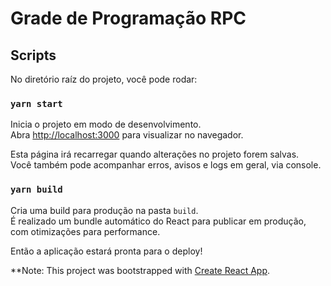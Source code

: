 # Grade de Programação RPC

## Scripts

No diretório raíz do projeto, você pode rodar:

### `yarn start`

Inicia o projeto em modo de desenvolvimento.\
Abra [http://localhost:3000](http://localhost:3000) para visualizar no navegador.

Esta página irá recarregar quando alterações no projeto forem salvas.\
Você também pode acompanhar erros, avisos e logs em geral, via console.

### `yarn build`

Cria uma build para produção na pasta `build`.\
É realizado um bundle automático do React para publicar em produção, com otimizações para performance.

Então a aplicação estará pronta para o deploy!

**Note: This project was bootstrapped with [Create React App](https://github.com/facebook/create-react-app).

